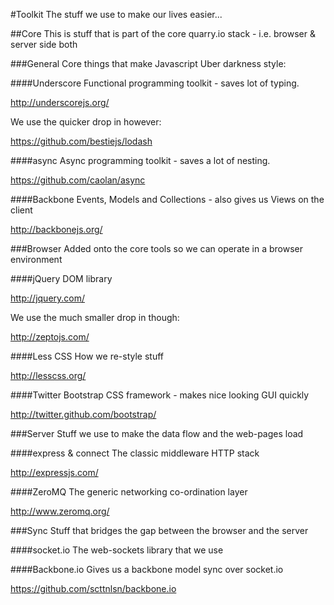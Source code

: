 #Toolkit
The stuff we use to make our lives easier...

##Core
This is stuff that is part of the core quarry.io stack - i.e. browser & server side both

###General
Core things that make Javascript Uber darkness style:

####Underscore
Functional programming toolkit - saves lot of typing.

http://underscorejs.org/

We use the quicker drop in however:

https://github.com/bestiejs/lodash

####async
Async programming toolkit - saves a lot of nesting.

https://github.com/caolan/async

####Backbone
Events, Models and Collections - also gives us Views on the client

http://backbonejs.org/






###Browser
Added onto the core tools so we can operate in a browser environment


####jQuery
DOM library

http://jquery.com/

We use the much smaller drop in though:

http://zeptojs.com/

####Less CSS
How we re-style stuff

http://lesscss.org/

####Twitter Bootstrap
CSS framework - makes nice looking GUI quickly

http://twitter.github.com/bootstrap/


###Server
Stuff we use to make the data flow and the web-pages load

####express & connect
The classic middleware HTTP stack

http://expressjs.com/

####ZeroMQ
The generic networking co-ordination layer

http://www.zeromq.org/


###Sync
Stuff that bridges the gap between the browser and the server

####socket.io
The web-sockets library that we use

####Backbone.io
Gives us a backbone model sync over socket.io

https://github.com/scttnlsn/backbone.io